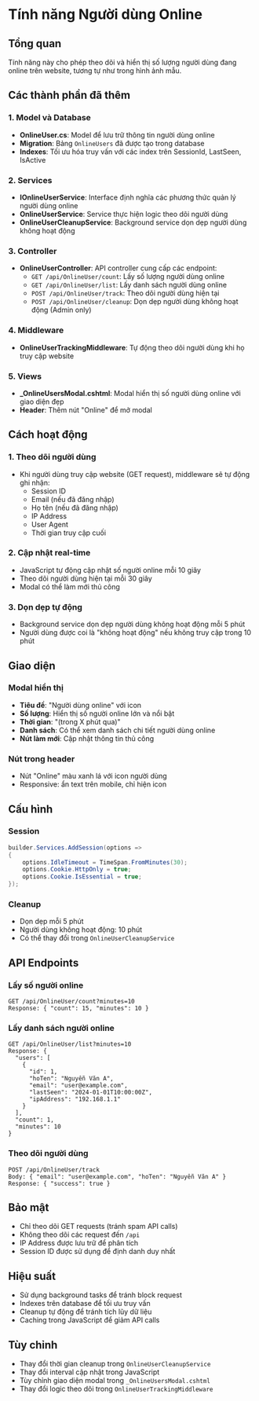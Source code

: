 # Tính năng Người dùng Online

## Tổng quan
Tính năng này cho phép theo dõi và hiển thị số lượng người dùng đang online trên website, tương tự như trong hình ảnh mẫu.

## Các thành phần đã thêm

### 1. Model và Database
- **OnlineUser.cs**: Model để lưu trữ thông tin người dùng online
- **Migration**: Bảng `OnlineUsers` đã được tạo trong database
- **Indexes**: Tối ưu hóa truy vấn với các index trên SessionId, LastSeen, IsActive

### 2. Services
- **IOnlineUserService**: Interface định nghĩa các phương thức quản lý người dùng online
- **OnlineUserService**: Service thực hiện logic theo dõi người dùng
- **OnlineUserCleanupService**: Background service dọn dẹp người dùng không hoạt động

### 3. Controller
- **OnlineUserController**: API controller cung cấp các endpoint:
  - `GET /api/OnlineUser/count`: Lấy số lượng người dùng online
  - `GET /api/OnlineUser/list`: Lấy danh sách người dùng online
  - `POST /api/OnlineUser/track`: Theo dõi người dùng hiện tại
  - `POST /api/OnlineUser/cleanup`: Dọn dẹp người dùng không hoạt động (Admin only)

### 4. Middleware
- **OnlineUserTrackingMiddleware**: Tự động theo dõi người dùng khi họ truy cập website

### 5. Views
- **_OnlineUsersModal.cshtml**: Modal hiển thị số người dùng online với giao diện đẹp
- **Header**: Thêm nút "Online" để mở modal

## Cách hoạt động

### 1. Theo dõi người dùng
- Khi người dùng truy cập website (GET request), middleware sẽ tự động ghi nhận:
  - Session ID
  - Email (nếu đã đăng nhập)
  - Họ tên (nếu đã đăng nhập)
  - IP Address
  - User Agent
  - Thời gian truy cập cuối

### 2. Cập nhật real-time
- JavaScript tự động cập nhật số người online mỗi 10 giây
- Theo dõi người dùng hiện tại mỗi 30 giây
- Modal có thể làm mới thủ công

### 3. Dọn dẹp tự động
- Background service dọn dẹp người dùng không hoạt động mỗi 5 phút
- Người dùng được coi là "không hoạt động" nếu không truy cập trong 10 phút

## Giao diện

### Modal hiển thị
- **Tiêu đề**: "Người dùng online" với icon
- **Số lượng**: Hiển thị số người online lớn và nổi bật
- **Thời gian**: "(trong X phút qua)"
- **Danh sách**: Có thể xem danh sách chi tiết người dùng online
- **Nút làm mới**: Cập nhật thông tin thủ công

### Nút trong header
- Nút "Online" màu xanh lá với icon người dùng
- Responsive: ẩn text trên mobile, chỉ hiện icon

## Cấu hình

### Session
```csharp
builder.Services.AddSession(options =>
{
    options.IdleTimeout = TimeSpan.FromMinutes(30);
    options.Cookie.HttpOnly = true;
    options.Cookie.IsEssential = true;
});
```

### Cleanup
- Dọn dẹp mỗi 5 phút
- Người dùng không hoạt động: 10 phút
- Có thể thay đổi trong `OnlineUserCleanupService`

## API Endpoints

### Lấy số người online
```
GET /api/OnlineUser/count?minutes=10
Response: { "count": 15, "minutes": 10 }
```

### Lấy danh sách người online
```
GET /api/OnlineUser/list?minutes=10
Response: { 
  "users": [
    {
      "id": 1,
      "hoTen": "Nguyễn Văn A",
      "email": "user@example.com",
      "lastSeen": "2024-01-01T10:00:00Z",
      "ipAddress": "192.168.1.1"
    }
  ],
  "count": 1,
  "minutes": 10
}
```

### Theo dõi người dùng
```
POST /api/OnlineUser/track
Body: { "email": "user@example.com", "hoTen": "Nguyễn Văn A" }
Response: { "success": true }
```

## Bảo mật
- Chỉ theo dõi GET requests (tránh spam API calls)
- Không theo dõi các request đến `/api`
- IP Address được lưu trữ để phân tích
- Session ID được sử dụng để định danh duy nhất

## Hiệu suất
- Sử dụng background tasks để tránh block request
- Indexes trên database để tối ưu truy vấn
- Cleanup tự động để tránh tích lũy dữ liệu
- Caching trong JavaScript để giảm API calls

## Tùy chỉnh
- Thay đổi thời gian cleanup trong `OnlineUserCleanupService`
- Thay đổi interval cập nhật trong JavaScript
- Tùy chỉnh giao diện modal trong `_OnlineUsersModal.cshtml`
- Thay đổi logic theo dõi trong `OnlineUserTrackingMiddleware`


